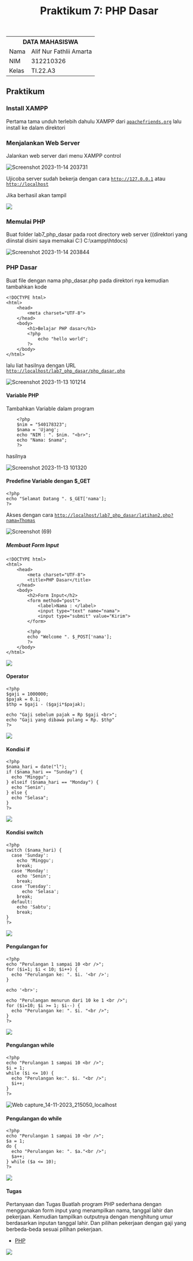 <h1 align="center">Praktikum 7: PHP Dasar</h1>

<br>

<table align="center">
  <tr>
    <th colspan="2">DATA MAHASISWA</th>
  </tr>
  <tr>
    <td>Nama</td>
    <td>Alif Nur Fathlii Amarta</td>
  </tr>
  <tr>
    <td>NIM</td>
    <td>312210326</td>
  </tr>
  <tr>
    <td>Kelas</td>
    <td>TI.22.A3</td>
  </tr>
</table>

## Praktikum 

### Install XAMPP
Pertama tama unduh terlebih dahulu XAMPP dari <a href="https://www.apachefriends.org/download.html">```apachefriends.org```</a> lalu install ke dalam direktori

### Menjalankan Web Server
Jalankan web server dari menu XAMPP control 

![Screenshot 2023-11-14 203731](https://github.com/alifamarta/Praktikum-PemogramanWeb/assets/115516820/a465e421-604d-412f-b587-c245e6731a76)

Ujicoba server sudah bekerja dengan cara <a href="http://127.0.0.1">```http://127.0.0.1```</a> atau <a href="http://127.0.0.1">```http://localhost```</a>

Jika berhasil akan tampil 

![](https://github.com/alifamarta/Praktikum-PemogramanWeb/assets/115516820/d3b770fd-e61c-4dd7-8aef-382e74539ae6)

### Memulai PHP
Buat folder lab7_php_dasar pada root directory web server ((direktori yang diinstal disini saya memakai C:) C:\xampp\htdocs)

![Screenshot 2023-11-14 203844](https://github.com/alifamarta/Praktikum-PemogramanWeb/assets/115516820/c8d0b77c-5c36-4f22-897b-a0b7cdf35630)

### PHP Dasar 
Buat file dengan nama php_dasar.php pada direktori nya kemudian tambahkan kode

    <!DOCTYPE html>
    <html>
        <head>
            <meta charset="UTF-8">
        </head>
        <body>
            <h1>Belajar PHP dasar</h1>
            <?php
                echo "hello world";
            ?>
        </body>
    </html>

lalu liat hasilnya dengan URL <a href="http://localhost/lab7_php_dasar/php_dasar.php">```http://localhost/lab7_php_dasar/php_dasar.php```</a>

![Screenshot 2023-11-13 101214](https://github.com/alifamarta/Praktikum-PemogramanWeb/assets/115516820/a3e383a4-62af-4071-872d-716c7bc145d9)

#### Variable PHP
Tambahkan Variable dalam program

        <?php 
        $nim = "540178323";
        $nama = 'Ujang';
        echo "NIM : ". $nim. "<br>";
        echo "Nama: $nama";
        ?>

hasilnya

![Screenshot 2023-11-13 101320](https://github.com/alifamarta/Praktikum-PemogramanWeb/assets/115516820/36cf3dc3-f91e-43ab-a4ae-727ce19cbcc5)

#### Predefine Variable dengan $_GET

    <?php 
    echo "Selamat Datang ". $_GET['nama'];
    ?>

Akses dengan cara <a href="http://localhost/lab7_php_dasar/latihan2.php?nama=Thomas">```http://localhost/lab7_php_dasar/latihan2.php?nama=Thomas```</a>

![Screenshot (69)](https://github.com/alifamarta/Praktikum-PemogramanWeb/assets/115516820/90538b48-b578-4b0f-a445-cef40a0b19f9)

##### Membuat Form Input

    <!DOCTYPE html>
    <html>
        <head>
            <meta charset="UTF-8">
            <title>PHP Dasar</title>
        </head>
        <body>
            <h2>Form Input</h2>
            <form method="post">
                <label>Nama : </label>
                <input type="text" name="nama">
                <input type="submit" value="Kirim">
            </form>
    
            <?php 
            echo "Welcome ". $_POST['nama'];
            ?>
        </body>
    </html>

![](https://github.com/alifamarta/Praktikum-PemogramanWeb/assets/115516820/03c0cf1c-5a51-47ab-a36e-669d728c08e7)

#### Operator 

    <?php
    $gaji = 1000000;
    $pajak = 0.1;
    $thp = $gaji - ($gaji*$pajak);

    echo "Gaji sebelum pajak = Rp $gaji <br>";
    echo "Gaji yang dibawa pulang = Rp. $thp"
    ?>

![](https://github.com/alifamarta/Praktikum-PemogramanWeb/assets/115516820/0b327823-fa62-4c42-90b4-1efb9b87482a)

#### Kondisi if 

    <?php 
    $nama_hari = date("l");
    if ($nama_hari == "Sunday") {
      echo "Minggu";
    } elseif ($nama_hari == "Monday") {
      echo "Senin";
    } else {
      echo "Selasa";
    }
    ?>

![](https://github.com/alifamarta/Praktikum-PemogramanWeb/assets/115516820/8332a7eb-0e5a-4694-a848-4eb443704405)

#### Kondisi switch

    <?php
    switch ($nama_hari) {
      case 'Sunday':
        echo 'Minggu';
        break;
      case 'Monday':
        echo 'Senin';
        break;
      case 'Tuesday':
          echo 'Selasa';
        break;
      default:
        echo 'Sabtu';
        break;
    }
    ?>

![](https://github.com/alifamarta/Praktikum-PemogramanWeb/assets/115516820/39e14821-d3c4-463d-91be-a5fd99fd1a26)

#### Pengulangan for

    <?php
    echo "Perulangan 1 sampai 10 <br />";
    for ($i=1; $i < 10; $i++) { 
      echo "Perulangan ke: ". $i. '<br />';
    }

    echo '<br>';

    echo "Perulangan menurun dari 10 ke 1 <br />";
    for ($i=10; $i >= 1; $i--) { 
      echo "Perulangan ke: ". $i. "<br />";
    }
    ?>

![](https://github.com/alifamarta/Praktikum-PemogramanWeb/assets/115516820/d4427988-ecf3-4a29-98ff-5c4051eed4fc)

#### Pengulangan while

    <?php
    echo "Perulangan 1 sampai 10 <br />";
    $i = 1;
    while ($i <= 10) {
      echo "Perulangan ke:". $i. "<br />";
      $i++;
    }
    ?>

![Web capture_14-11-2023_215050_localhost](https://github.com/alifamarta/Praktikum-PemogramanWeb/assets/115516820/efc1ce52-1806-4249-8020-095b19bb6ae3)


#### Pengulangan do while

    <?php
    echo "Perulangan 1 sampai 10 <br />";
    $a = 1;
    do {
      echo "Perulangan ke: ". $a."<br />";
      $a++;
    } while ($a <= 10);
    ?>

![](https://github.com/alifamarta/Praktikum-PemogramanWeb/assets/115516820/edaaa4df-13f5-43fa-908a-2ae9b3cdb012)

#### Tugas 
Pertanyaan dan Tugas
Buatlah program PHP sederhana dengan menggunakan form input yang menampilkan
nama, tanggal lahir dan pekerjaan. Kemudian tampilkan outputnya dengan menghitung
umur berdasarkan inputan tanggal lahir. Dan pilihan pekerjaan dengan gaji yang
berbeda-beda sesuai pilihan pekerjaan.

- <a href="https://github.com/alifamarta/Praktikum-PemogramanWeb/blob/main/Lab7Web/lab7_php_dasar/tugas.php">PHP</a>

![](https://github.com/alifamarta/Praktikum-PemogramanWeb/assets/115516820/a7a1586d-0d67-4256-b34e-c7cc1e16cc27)
